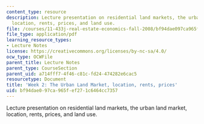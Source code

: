 ```yaml
---
content_type: resource
description: Lecture presentation on residential land markets, the urban land market,
  location, rents, prices, and land use.
file: /courses/11-433j-real-estate-economics-fall-2008/bf94dae097ca965fef271c6464cc7357_wk2.pdf
file_type: application/pdf
learning_resource_types:
- Lecture Notes
license: https://creativecommons.org/licenses/by-nc-sa/4.0/
ocw_type: OCWFile
parent_title: Lecture Notes
parent_type: CourseSection
parent_uid: a714fff7-4f46-c81c-fd24-474282e6cac5
resourcetype: Document
title: 'Week 2: The Urban Land Market, location, rents, prices'
uid: bf94dae0-97ca-965f-ef27-1c6464cc7357
---
```

Lecture presentation on residential land markets, the urban land market, location, rents, prices, and land use.